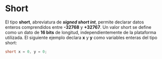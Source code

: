 # Short

El tipo **short**, abreviatura de ***signed short int***, permite declarar datos enteros comprendidos entre **-32768** y **+32767**. Un valor short se define como un dato de **16 bits** de longitud, independientemente de la plataforma utilizada. El siguiente ejemplo declara **x** y **y** como variables enteras del tipo short:
```c
short x = 0, y = 0;
```

<!--stackedit_data:
eyJoaXN0b3J5IjpbMTY3MTc5OTIxMl19
-->